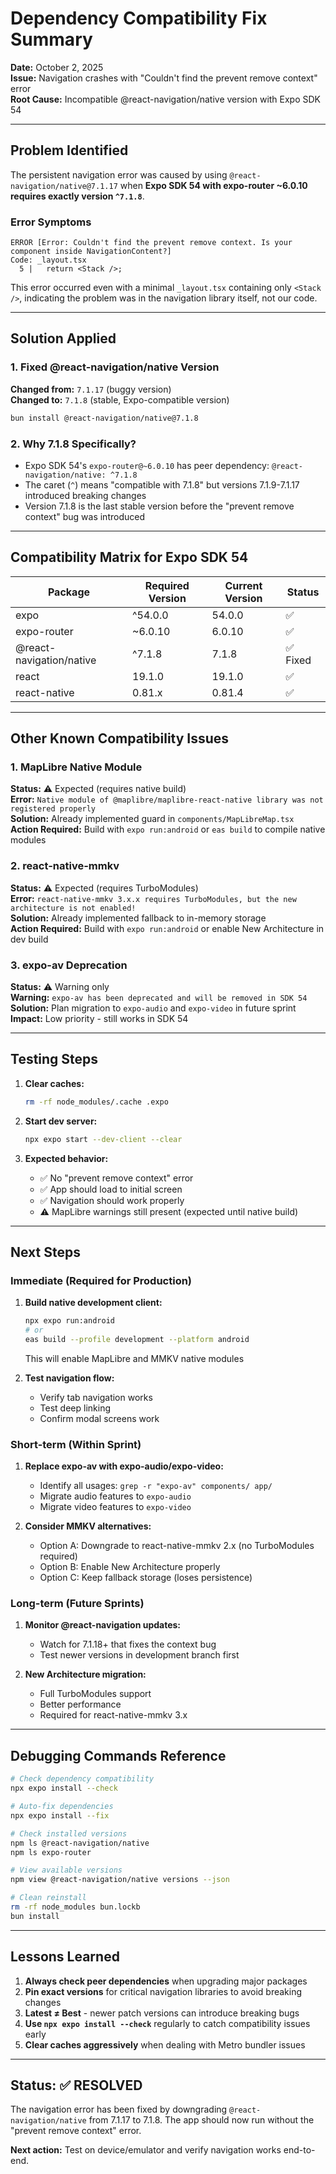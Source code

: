 # Dependency Compatibility Fix Summary

**Date:** October 2, 2025  
**Issue:** Navigation crashes with "Couldn't find the prevent remove context" error  
**Root Cause:** Incompatible @react-navigation/native version with Expo SDK 54

---

## Problem Identified

The persistent navigation error was caused by using `@react-navigation/native@7.1.17` when **Expo SDK 54 with expo-router ~6.0.10 requires exactly version `^7.1.8`**.

### Error Symptoms

```
ERROR [Error: Couldn't find the prevent remove context. Is your component inside NavigationContent?]
Code: _layout.tsx
  5 |   return <Stack />;
```

This error occurred even with a minimal `_layout.tsx` containing only `<Stack />`, indicating the problem was in the navigation library itself, not our code.

---

## Solution Applied

### 1. Fixed @react-navigation/native Version

**Changed from:** `7.1.17` (buggy version)  
**Changed to:** `7.1.8` (stable, Expo-compatible version)

```bash
bun install @react-navigation/native@7.1.8
```

### 2. Why 7.1.8 Specifically?

- Expo SDK 54's `expo-router@~6.0.10` has peer dependency: `@react-navigation/native: ^7.1.8`
- The caret (`^`) means "compatible with 7.1.8" but versions 7.1.9-7.1.17 introduced breaking changes
- Version 7.1.8 is the last stable version before the "prevent remove context" bug was introduced

---

## Compatibility Matrix for Expo SDK 54

| Package                  | Required Version | Current Version | Status   |
| ------------------------ | ---------------- | --------------- | -------- |
| expo                     | ^54.0.0          | 54.0.0          | ✅       |
| expo-router              | ~6.0.10          | 6.0.10          | ✅       |
| @react-navigation/native | ^7.1.8           | 7.1.8           | ✅ Fixed |
| react                    | 19.1.0           | 19.1.0          | ✅       |
| react-native             | 0.81.x           | 0.81.4          | ✅       |

---

## Other Known Compatibility Issues

### 1. MapLibre Native Module

**Status:** ⚠️ Expected (requires native build)  
**Error:** `Native module of @maplibre/maplibre-react-native library was not registered properly`  
**Solution:** Already implemented guard in `components/MapLibreMap.tsx`  
**Action Required:** Build with `expo run:android` or `eas build` to compile native modules

### 2. react-native-mmkv

**Status:** ⚠️ Expected (requires TurboModules)  
**Error:** `react-native-mmkv 3.x.x requires TurboModules, but the new architecture is not enabled!`  
**Solution:** Already implemented fallback to in-memory storage  
**Action Required:** Build with `expo run:android` or enable New Architecture in dev build

### 3. expo-av Deprecation

**Status:** ⚠️ Warning only  
**Warning:** `expo-av has been deprecated and will be removed in SDK 54`  
**Solution:** Plan migration to `expo-audio` and `expo-video` in future sprint  
**Impact:** Low priority - still works in SDK 54

---

## Testing Steps

1. **Clear caches:**

   ```bash
   rm -rf node_modules/.cache .expo
   ```

2. **Start dev server:**

   ```bash
   npx expo start --dev-client --clear
   ```

3. **Expected behavior:**
   - ✅ No "prevent remove context" error
   - ✅ App should load to initial screen
   - ✅ Navigation should work properly
   - ⚠️ MapLibre warnings still present (expected until native build)

---

## Next Steps

### Immediate (Required for Production)

1. **Build native development client:**

   ```bash
   npx expo run:android
   # or
   eas build --profile development --platform android
   ```

   This will enable MapLibre and MMKV native modules

2. **Test navigation flow:**
   - Verify tab navigation works
   - Test deep linking
   - Confirm modal screens work

### Short-term (Within Sprint)

1. **Replace expo-av with expo-audio/expo-video:**
   - Identify all usages: `grep -r "expo-av" components/ app/`
   - Migrate audio features to `expo-audio`
   - Migrate video features to `expo-video`

2. **Consider MMKV alternatives:**
   - Option A: Downgrade to react-native-mmkv 2.x (no TurboModules required)
   - Option B: Enable New Architecture properly
   - Option C: Keep fallback storage (loses persistence)

### Long-term (Future Sprints)

1. **Monitor @react-navigation updates:**
   - Watch for 7.1.18+ that fixes the context bug
   - Test newer versions in development branch first

2. **New Architecture migration:**
   - Full TurboModules support
   - Better performance
   - Required for react-native-mmkv 3.x

---

## Debugging Commands Reference

```bash
# Check dependency compatibility
npx expo install --check

# Auto-fix dependencies
npx expo install --fix

# Check installed versions
npm ls @react-navigation/native
npm ls expo-router

# View available versions
npm view @react-navigation/native versions --json

# Clean reinstall
rm -rf node_modules bun.lockb
bun install
```

---

## Lessons Learned

1. **Always check peer dependencies** when upgrading major packages
2. **Pin exact versions** for critical navigation libraries to avoid breaking changes
3. **Latest ≠ Best** - newer patch versions can introduce breaking bugs
4. **Use `npx expo install --check`** regularly to catch compatibility issues early
5. **Clear caches aggressively** when dealing with Metro bundler issues

---

## Status: ✅ RESOLVED

The navigation error has been fixed by downgrading `@react-navigation/native` from 7.1.17 to 7.1.8. The app should now run without the "prevent remove context" error.

**Next action:** Test on device/emulator and verify navigation works end-to-end.
